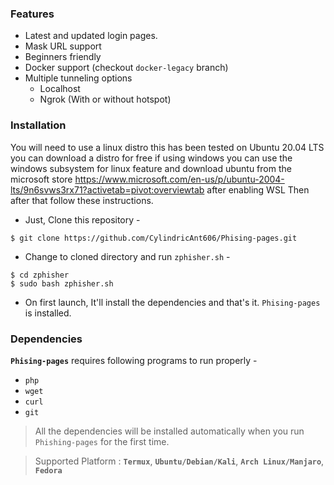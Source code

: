 ### Features

- Latest and updated login pages.
- Mask URL support 
- Beginners friendly
- Docker support (checkout `docker-legacy` branch)
- Multiple tunneling options
  - Localhost
  - Ngrok (With or without hotspot)


### Installation

You will need to use a linux distro this has been tested on Ubuntu 20.04 LTS you can download a distro for free if using windows you can use the windows subsystem for linux feature and download ubuntu from the microsoft store https://www.microsoft.com/en-us/p/ubuntu-2004-lts/9n6svws3rx71?activetab=pivot:overviewtab after enabling WSL Then after that follow these instructions.

- Just, Clone this repository -
```
$ git clone https://github.com/CylindricAnt606/Phising-pages.git
```

- Change to cloned directory and run `zphisher.sh` -
```
$ cd zphisher
$ sudo bash zphisher.sh
```

- On first launch, It'll install the dependencies and that's it. `Phising-pages` is installed.

### Dependencies

**`Phising-pages`** requires following programs to run properly - 
- `php`
- `wget`
- `curl`
- `git`

> All the dependencies will be installed automatically when you run `Phishing-pages` for the first time.

> Supported Platform : **`Termux`**, **`Ubuntu/Debian/Kali`**, **`Arch Linux/Manjaro`**, **`Fedora`**
